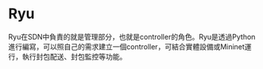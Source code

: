 # Ryu
Ryu在SDN中負責的就是管理部分，也就是controller的角色。Ryu是透過Python進行編寫，可以照自己的需求建立一個controller，可結合實體設備或Mininet運行，執行封包配送、封包監控等功能。
